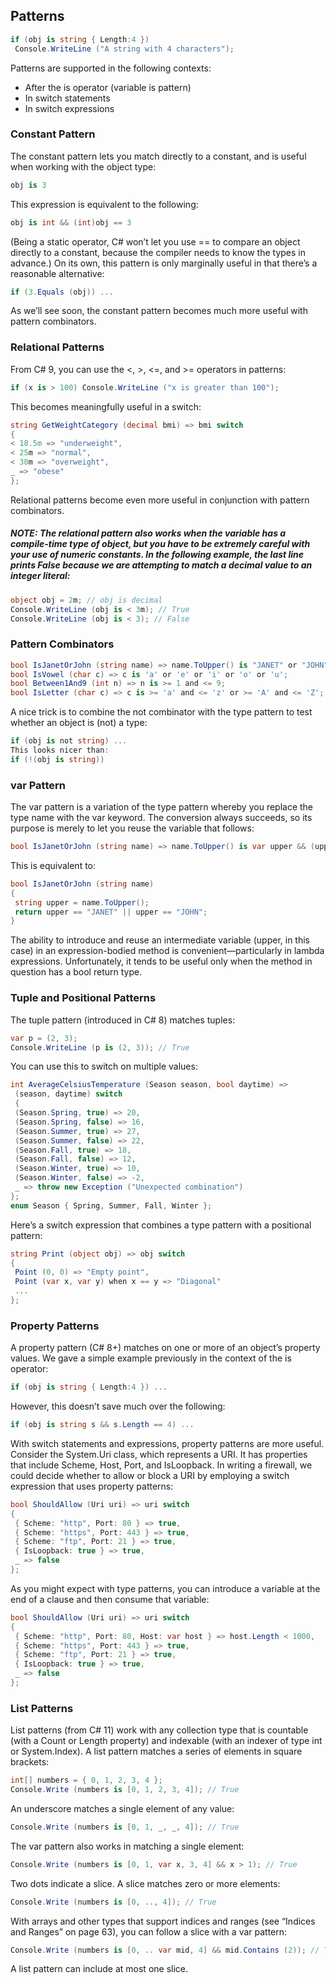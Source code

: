 ﻿## Patterns

```csharp
if (obj is string { Length:4 })
 Console.WriteLine ("A string with 4 characters");
 ```

Patterns are supported in the following contexts:

- After the is operator (variable is pattern)
- In switch statements
- In switch expressions

### Constant Pattern
The constant pattern lets you match directly to a constant, and is useful when
working with the object type:
```csharp
obj is 3
```
This expression is equivalent to the following:
```csharp
obj is int && (int)obj == 3
```
(Being a static operator, C# won’t let you use == to compare an object directly to a
constant, because the compiler needs to know the types in advance.)
On its own, this pattern is only marginally useful in that there’s a reasonable
alternative:
```csharp
if (3.Equals (obj)) ...
```
As we’ll see soon, the constant pattern becomes much more useful with pattern combinators.

### Relational Patterns
From C# 9, you can use the <, >, <=, and >= operators in patterns:
```csharp
if (x is > 100) Console.WriteLine ("x is greater than 100");
```
This becomes meaningfully useful in a switch:
```csharp
string GetWeightCategory (decimal bmi) => bmi switch
{
< 18.5m => "underweight",
< 25m => "normal",
< 30m => "overweight",
_ => "obese"
};
```
Relational patterns become even more useful in conjunction with pattern combinators.

##### NOTE: The relational pattern also works when the variable has a compile-time type of object, but you have to be extremely careful with your use of numeric constants. In the following example, the last line prints False because we are attempting to match a decimal value to an integer literal:
```csharp
object obj = 2m; // obj is decimal
Console.WriteLine (obj is < 3m); // True
Console.WriteLine (obj is < 3); // False
```

### Pattern Combinators
```csharp
bool IsJanetOrJohn (string name) => name.ToUpper() is "JANET" or "JOHN";
bool IsVowel (char c) => c is 'a' or 'e' or 'i' or 'o' or 'u';
bool Between1And9 (int n) => n is >= 1 and <= 9;
bool IsLetter (char c) => c is >= 'a' and <= 'z' or >= 'A' and <= 'Z';
```

A nice trick is to combine the not combinator with the type pattern to test whether an object is (not) a type:
```csharp
if (obj is not string) ...
This looks nicer than:
if (!(obj is string))
```

### var Pattern
The var pattern is a variation of the type pattern whereby you replace the type name
with the var keyword. The conversion always succeeds, so its purpose is merely to
let you reuse the variable that follows:
```csharp
bool IsJanetOrJohn (string name) => name.ToUpper() is var upper && (upper == "JANET" || upper == "JOHN")
```
This is equivalent to:
```csharp
bool IsJanetOrJohn (string name)
{
 string upper = name.ToUpper();
 return upper == "JANET" || upper == "JOHN";
}
```

The ability to introduce and reuse an intermediate variable (upper, in this case)
in an expression-bodied method is convenient—particularly in lambda expressions.
Unfortunately, it tends to be useful only when the method in question has a bool
return type.

### Tuple and Positional Patterns
The tuple pattern (introduced in C# 8) matches tuples:
```csharp
var p = (2, 3);
Console.WriteLine (p is (2, 3)); // True
```
You can use this to switch on multiple values:
```csharp
int AverageCelsiusTemperature (Season season, bool daytime) =>
 (season, daytime) switch
 {
 (Season.Spring, true) => 20,
 (Season.Spring, false) => 16,
 (Season.Summer, true) => 27,
 (Season.Summer, false) => 22,
 (Season.Fall, true) => 18,
 (Season.Fall, false) => 12,
 (Season.Winter, true) => 10,
 (Season.Winter, false) => -2,
 _ => throw new Exception ("Unexpected combination")
};
enum Season { Spring, Summer, Fall, Winter };
```

Here’s a switch expression that combines a type pattern with a positional pattern:
```csharp
string Print (object obj) => obj switch 
{
 Point (0, 0) => "Empty point",
 Point (var x, var y) when x == y => "Diagonal"
 ...
};
```

### Property Patterns
A property pattern (C# 8+) matches on one or more of an object’s property values.
We gave a simple example previously in the context of the is operator:
```csharp
if (obj is string { Length:4 }) ...
```
However, this doesn’t save much over the following:
```csharp
if (obj is string s && s.Length == 4) ...
```

With switch statements and expressions, property patterns are more useful. Consider the System.Uri class, which represents a URI. It has properties that include
Scheme, Host, Port, and IsLoopback. In writing a firewall, we could decide whether
to allow or block a URI by employing a switch expression that uses property
patterns:
```csharp
bool ShouldAllow (Uri uri) => uri switch
{
 { Scheme: "http", Port: 80 } => true,
 { Scheme: "https", Port: 443 } => true,
 { Scheme: "ftp", Port: 21 } => true,
 { IsLoopback: true } => true,
 _ => false
};
```
As you might expect with type patterns, you can introduce a variable at the end of a
clause and then consume that variable:
```csharp
bool ShouldAllow (Uri uri) => uri switch
{
 { Scheme: "http", Port: 80, Host: var host } => host.Length < 1000,
 { Scheme: "https", Port: 443 } => true,
 { Scheme: "ftp", Port: 21 } => true,
 { IsLoopback: true } => true,
 _ => false
};
```

### List Patterns
List patterns (from C# 11) work with any collection type that is countable (with a Count or Length property) and indexable (with an indexer of type int or System.Index).
A list pattern matches a series of elements in square brackets:
```csharp
int[] numbers = { 0, 1, 2, 3, 4 };
Console.Write (numbers is [0, 1, 2, 3, 4]); // True
```
An underscore matches a single element of any value:
```csharp
Console.Write (numbers is [0, 1, _, _, 4]); // True
```
The var pattern also works in matching a single element:
```csharp
Console.Write (numbers is [0, 1, var x, 3, 4] && x > 1); // True
```
Two dots indicate a slice. A slice matches zero or more elements:
```csharp
Console.Write (numbers is [0, .., 4]); // True
```
With arrays and other types that support indices and ranges (see “Indices and Ranges” on page 63), you can follow a slice with a var pattern:
```csharp
Console.Write (numbers is [0, .. var mid, 4] && mid.Contains (2)); // True
```
A list pattern can include at most one slice.
